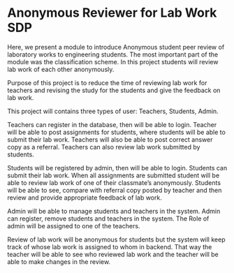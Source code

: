 # Anonymous Reviewer for Lab Work SDP

Here, we present a module to introduce Anonymous student peer review of laboratory works to engineering students. The most important part of the module was the classification scheme. In this project students will review lab work of each other anonymously. 

Purpose of this project is to reduce the time of reviewing lab work for teachers and revising the study for the students and give the feedback on lab work.  

This project will contains three types of user: Teachers,
Students,
Admin.

Teachers can register in the database, then will be able to login. Teacher will be able to post assignments for students, where students will be able to submit their lab work. Teachers will also be able to post correct answer copy as a referral. Teachers can also review lab work submitted by students.

Students will be registered by admin, then will be able to login. Students can submit their lab work. When all assignments are submitted student will be able to review lab work of one of their classmate’s anonymously. Students will be able to see, compare with referral copy posted by teacher and then review and provide appropriate feedback of lab work.

Admin will be able to manage students and teachers in the system. Admin can register, remove students and teachers in the system. The Role of admin will be assigned to one of the teachers.

Review of lab work will be anonymous for students but the system will keep track of whose lab work is assigned to whom in backend. That way the teacher will be able to see who reviewed lab work and the teacher will be able to make changes in the review.   
